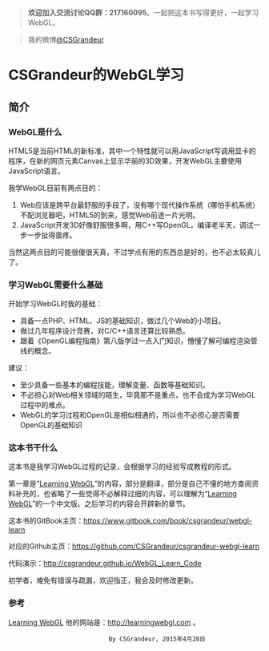 >**欢迎加入交流讨论QQ群：217160095**。一起把这本书写得更好，一起学习WebGL。

>我的微博[@CSGrandeur](http://www.weibo.com/2880471760)


# CSGrandeur的WebGL学习
## **简介**

### WebGL是什么

HTML5是当前HTML的新标准，其中一个特性就可以用JavaScript写调用显卡的程序，在新的网页元素Canvas上显示华丽的3D效果，开发WebGL主要使用 JavaScript语言。

我学WebGL目前有两点目的：
 1. Web应该是跨平台最舒服的手段了，没有哪个现代操作系统（哪怕手机系统）不配浏览器吧，HTML5的到来，感觉Web前途一片光明。
 2. JavaScript开发3D好像舒服很多啊，用C++写OpenGL，编译老半天，调试一步一步扯得蛋疼。


当然这两点目的可能很傻很天真，不过学点有用的东西总是好的，也不必太较真儿了。
### 学习WebGL需要什么基础

开始学习WebGL时我的基础：
* 具备一点PHP、HTML、JS的基础知识，做过几个Web的小项目。
* 做过几年程序设计竞赛，对C/C++语言还算比较熟悉。
* 跟着《OpenGL编程指南》第八版学过一点入门知识，懵懂了解可编程渲染管线的概念。


建议：
* 至少具备一些基本的编程技能，理解变量、函数等基础知识。
* 不必担心对Web相关领域的陌生，毕竟那不是重点，也不会成为学习WebGL过程中的难点。
* WebGL的学习过程和OpenGL是相似相通的，所以也不必担心是否需要OpenGL的基础知识

### 这本书干什么

这本书是我学习WebGL过程的记录，会根据学习的经验写成教程的形式。

第一章是“[Learning WebGL](http://learningwebgl.com)”的内容，部分是翻译，部分是自己不懂的地方查阅资料补充的，也省略了一些觉得不必解释过细的内容，可以理解为“[Learning WebGL](http://learningwebgl.com)”的一个中文版。之后学习的内容会开辟新的章节。

这本书的GitBook主页：https://www.gitbook.com/book/csgrandeur/webgl-learn

对应的Github主页：https://github.com/CSGrandeur/csgrandeur-webgl-learn

代码演示：http://csgrandeur.github.io/WebGL_Learn_Code

初学者，难免有错误与疏漏，欢迎指正，我会及时修改更新。

### 参考
[Learning WebGL](http://learningwebgl.com)
他的网站是：http://learningwebgl.com 。



                                By CSGrandeur, 2015年4月28日

